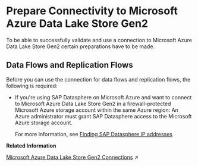 <!-- loio6b3fd2c371284637bac465edb9cc9e50 -->

# Prepare Connectivity to Microsoft Azure Data Lake Store Gen2

To be able to successfully validate and use a connection to Microsoft Azure Data Lake Store Gen2 certain preparations have to be made.



<a name="loio6b3fd2c371284637bac465edb9cc9e50__prereq_df_MS_Azure_SQL_db"/>

## Data Flows and Replication Flows

Before you can use the connection for data flows and replication flows, the following is required:

-   If you're using SAP Datasphere on Microsoft Azure and want to connect to Microsoft Azure Data Lake Store Gen2 in a firewall-protected Microsoft Azure storage account within the same Azure region: An Azure administrator must grant SAP Datasphere access to the Microsoft Azure storage account.

    For more information, see [Finding SAP Datasphere IP addresses](finding-sap-datasphere-ip-addresses-0934f7e.md)


**Related Information**  


[Microsoft Azure Data Lake Store Gen2 Connections](https://help.sap.com/viewer/9f36ca35bc6145e4acdef6b4d852d560/DEV_CURRENT/en-US/cd06b3c5ab5147c0905e3fa8abd13eb1.html "Use the connection to connect to and access objects in Microsoft Azure Data Lake Gen2 (ADL Gen2).") :arrow_upper_right:

